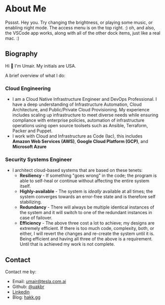# About Me

Psssst. Hey you. Try changing the brightness, or playing some music, or enabling night mode. The access menu is on the top right. :) oh, and also, the VSCode app works, along with all of the other dock items, just like a real mac. :)

## Biography

Hi 👋 I'm Umair. My initials are USA.

A brief overview of what I do:

### Cloud Engineering

* I am a Cloud Native Infrastructure Engineer and DevOps Professional. I have a deep understanding of Infrastructure Automation, Cloud Architecture, and Public/Private Cloud Provisioning. My experience includes scaling up infrastructure to meet diverse needs while ensuring compliance with enterprise policies, automation of infrastructure operations using open source toolsets such as Ansible, Terraform, Packer and Puppet.
* I work with Cloud and Infrastructure as Code (Iac), this includes **Amazon Web Services (AWS)**, **Google Cloud Platform (GCP)**, and **Microsoft Azure**

### Security Systems Engineer

* I architect cloud-based systems that are based on these tenets:
  * **Resiliency** - If something "goes wrong" in the code; the program is able to self-heal or continue without affecting the entire system itself.
  * **Highly-available** - The system is *ideally* available at all times; the system converges towards an error-free state and is therefore self stabilizing.
  * **Redundancy** - There will always be multiple identical instances of the system and it will switch to one of the redundant instances in case of failover.
  * **Efficiency** - The above three cost a lot to achieve; my designs are extremely efficient. If there is too much code, complexity, both, or either, I will revert the changes and re-create the system until it is. Being efficient and having all three of the above is a requirement. Until that is achieved my work is not complete.

## Contact

Contact me by:

- Email: [umair@tesla.com.ai](mailto:umair@tesla.com.ai)
- Github: [@uakbr](https://github.com/uakbr)
- [Linkedin](https://www.linkedin.com/in/umair-akbar)
- Blog: [hakk.gg](https://hakk.gg)
